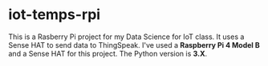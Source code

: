 # iot-temps-rpi

This is a Rasberry Pi project for my Data Science for IoT class. It uses a Sense HAT to send data to ThingSpeak.
I've used a **Raspberry Pi 4 Model B** and a Sense HAT for this project. The Python version is **3.X**.
